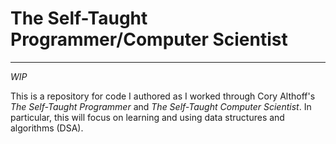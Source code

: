 # The Self-Taught Programmer/Computer Scientist

---

_WIP_

This is a repository for code I authored as I worked through Cory Althoff's _The Self-Taught Programmer_ and _The 
Self-Taught Computer Scientist_. In particular, this will focus on learning and using data structures and algorithms 
(DSA). 
